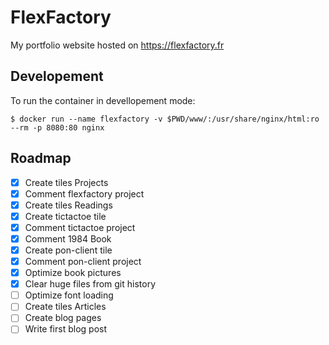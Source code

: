 # FlexFactory

My portfolio website hosted on https://flexfactory.fr

## Developement

To run the container in devellopement mode:
```
$ docker run --name flexfactory -v $PWD/www/:/usr/share/nginx/html:ro --rm -p 8080:80 nginx
```

## Roadmap

- [x] Create tiles Projects
- [x] Comment flexfactory project
- [x] Create tiles Readings
- [x] Create tictactoe tile
- [x] Comment tictactoe project
- [x] Comment 1984 Book
- [x] Create pon-client tile
- [x] Comment pon-client project
- [x] Optimize book pictures
- [x] Clear huge files from git history
- [ ] Optimize font loading
- [ ] Create tiles Articles
- [ ] Create blog pages
- [ ] Write first blog post

